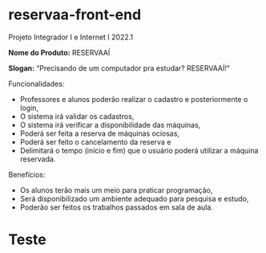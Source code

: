 # reservaa-front-end
Projeto Integrador I e Internet I 2022.1

<b>Nome do Produto:</b>
RESERVAAÍ

<b>Slogan:</b>
“Precisando de um computador pra estudar? RESERVAAÍ!"

Funcionalidades:            
- Professores e alunos poderão realizar o cadastro e posteriormente o login,
- O sistema irá validar os cadastros, 
- O sistema irá verificar a disponibilidade das máquinas,
- Poderá ser feita a reserva de máquinas ociosas,
- Poderá ser feito o cancelamento da reserva e
- Delimitará o tempo (início e fim) que o usuário poderá utilizar a máquina reservada.
 
Benefícios:
- Os alunos terão mais um meio para praticar programação,
- Será disponibilizado um ambiente adequado para pesquisa e estudo,
- Poderão ser feitos os trabalhos passados em sala de aula.

# Teste
